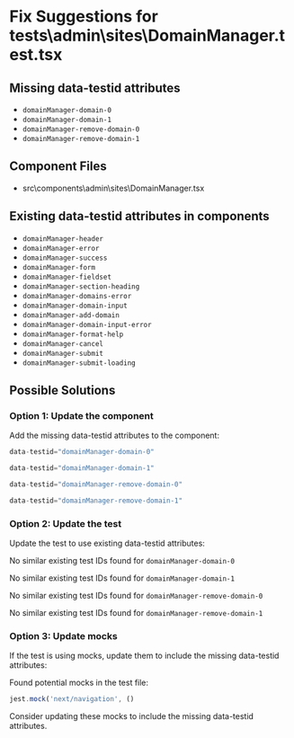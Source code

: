 # Fix Suggestions for tests\admin\sites\DomainManager.test.tsx

## Missing data-testid attributes

- `domainManager-domain-0`
- `domainManager-domain-1`
- `domainManager-remove-domain-0`
- `domainManager-remove-domain-1`

## Component Files

- src\components\admin\sites\DomainManager.tsx

## Existing data-testid attributes in components

- `domainManager-header`
- `domainManager-error`
- `domainManager-success`
- `domainManager-form`
- `domainManager-fieldset`
- `domainManager-section-heading`
- `domainManager-domains-error`
- `domainManager-domain-input`
- `domainManager-add-domain`
- `domainManager-domain-input-error`
- `domainManager-format-help`
- `domainManager-cancel`
- `domainManager-submit`
- `domainManager-submit-loading`

## Possible Solutions

### Option 1: Update the component

Add the missing data-testid attributes to the component:

```jsx
data-testid="domainManager-domain-0"
```

```jsx
data-testid="domainManager-domain-1"
```

```jsx
data-testid="domainManager-remove-domain-0"
```

```jsx
data-testid="domainManager-remove-domain-1"
```

### Option 2: Update the test

Update the test to use existing data-testid attributes:

No similar existing test IDs found for `domainManager-domain-0`

No similar existing test IDs found for `domainManager-domain-1`

No similar existing test IDs found for `domainManager-remove-domain-0`

No similar existing test IDs found for `domainManager-remove-domain-1`

### Option 3: Update mocks

If the test is using mocks, update them to include the missing data-testid attributes:

Found potential mocks in the test file:

```js
jest.mock('next/navigation', ()
```

Consider updating these mocks to include the missing data-testid attributes.


